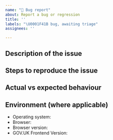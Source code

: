 ```yaml
---
name: "🐛 Bug report"
about: Report a bug or regression
title: ''
labels: "\U0001F41B bug, awaiting triage"
assignees: ''

---
```


<!--
    Please fill in as much of the template below as you’re able to. If you're unsure whether the issue already exists or how to fill in the template, open an issue anyway. Our team will help you to complete the rest.

    Before you raise this issue, please check that the issue isn’t already captured in:
    - an existing Github issue: https://github.com/alphagov/govuk-frontend/issues
    - our known validation error/warning list: https://github.com/alphagov/govuk-frontend/issues/1280#issuecomment-509588851
-->

## Description of the issue
<!-- A clear and concise summary of what the bug is. -->

## Steps to reproduce the issue
<!-- How can we reproduce this issue? If you think it will be helpful, please provide a small code snippet and/or screenshots. -->

## Actual vs expected behaviour
<!-- What is happening vs what would you expect to happen instead? -->

## Environment (where applicable)
<!-- Details of your operating system, browser and the version of GOVUK Frontend you’re using may help us to reproduce your issue. -->

- Operating system:
- Browser:
- Browser version:
- GOV.UK Frontend Version:
